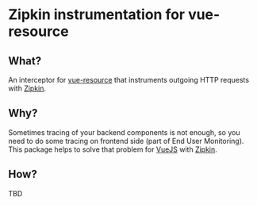 # Zipkin instrumentation for vue-resource

## What? 

An interceptor for [vue-resource](https://github.com/pagekit/vue-resource) that instruments outgoing HTTP requests with [Zipkin](https://github.com/openzipkin/zipkin).

## Why?

Sometimes tracing of your backend components is not enough, so you need to do some tracing on frontend side (part of End User Monitoring). This package helps to solve that problem for [VueJS](https://vuejs.org/) with [Zipkin](https://github.com/openzipkin/zipkin).

## How?

TBD